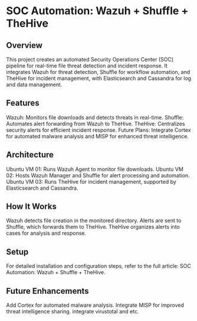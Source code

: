 # SOC Automation: Wazuh + Shuffle + TheHive

## Overview
This project creates an automated Security Operations Center (SOC) pipeline for real-time file threat detection and incident response. It integrates Wazuh for threat detection, Shuffle for workflow automation, and TheHive for incident management, with Elasticsearch and Cassandra for log and data management.

## Features
Wazuh: Monitors file downloads and detects threats in real-time.
Shuffle: Automates alert forwarding from Wazuh to TheHive.
TheHive: Centralizes security alerts for efficient incident response.
Future Plans: Integrate Cortex for automated malware analysis and MISP for enhanced threat intelligence.

## Architecture

Ubuntu VM 01: Runs Wazuh Agent to monitor file downloads.
Ubuntu VM 02: Hosts Wazuh Manager and Shuffle for alert processing and automation.
Ubuntu VM 03: Runs TheHive for incident management, supported by Elasticsearch and Cassandra.


## How It Works
Wazuh detects file creation in the monitored directory.
Alerts are sent to Shuffle, which forwards them to TheHive.
TheHive organizes alerts into cases for analysis and response.

## Setup
For detailed installation and configuration steps, refer to the full article: SOC Automation: Wazuh + Shuffle + TheHive.

## Future Enhancements
Add Cortex for automated malware analysis.
Integrate MISP for improved threat intelligence sharing.
integrate virustotal and etc.
